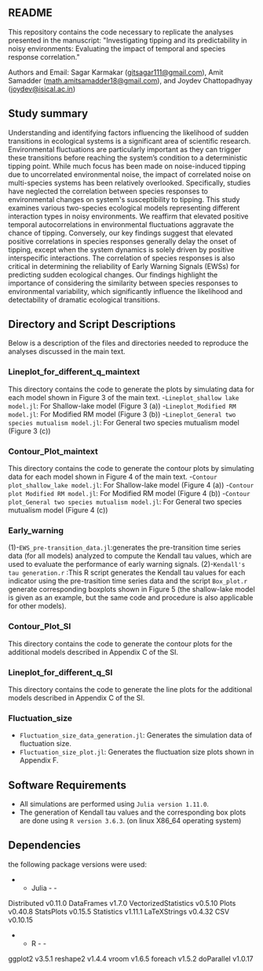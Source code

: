 ## README
 This repository contains the code necessary to replicate the analyses presented in the manuscript:
 "Investigating tipping and its predictability in noisy environments: Evaluating the impact of temporal and species response correlation."
 
 Authors and Email: Sagar Karmakar (gitsagar111@gmail.com), Amit Samadder (math.amitsamadder18@gmail.com), and Joydev Chattopadhyay
                    (joydev@isical.ac.in)


## Study summary
 Understanding and identifying factors influencing the likelihood of sudden transitions in ecological systems is a significant area of 
 scientific research. Environmental fluctuations are particularly important as they can trigger these transitions before reaching the 
 system’s condition to a deterministic tipping point. While much focus has been made on noise-induced tipping due to uncorrelated 
 environmental noise, the impact of correlated noise on multi-species systems has been relatively overlooked. Specifically, studies 
 have neglected the correlation between species responses to environmental changes on system's susceptibility to tipping. This study 
 examines various two-species ecological models representing different interaction types in noisy environments. We reaffirm that elevated
 positive temporal autocorrelations in environmental fluctuations aggravate the chance of tipping. Conversely, our key findings suggest
 that elevated positive correlations in species responses generally delay the onset of tipping, except when the system dynamics is solely driven by positive interspecific interactions. The correlation of species responses is also critical in determining the reliability of 
 Early Warning Signals (EWSs) for predicting sudden ecological changes. Our findings highlight the importance of considering the 
 similarity between species responses to environmental variability, which significantly influence the likelihood and detectability of 
 dramatic ecological transitions.


## Directory and Script Descriptions
 Below is a description of the files and directories needed to reproduce the analyses discussed in the main text.


### Lineplot_for_different_q_maintext
 This directory contains the code to generate the plots by simulating data for each model shown in Figure 3 of the main text.
 -`Lineplot_shallow lake model.jl`: For Shallow-lake model (Figure 3 (a))
 -`Lineplot_Modified RM model.jl`: For Modified RM model (Figure 3 (b))
 -`Lineplot_General two species mutualism model.jl`: For General two species mutualism model (Figure 3 (c))

### Contour_Plot_maintext
 This directory contains the code to generate the contour plots by simulating data for each model shown in Figure 4 of the main text.
 -`Contour plot_shallow_lake model.jl`: For Shallow-lake model (Figure 4 (a))
 -`Contour plot Modified RM model.jl`: For Modified RM model (Figure 4 (b))
 -`Contour plot_General two species mutualism model.jl`: For General two species mutualism model (Figure 4 (c))


### Early_warning
 (1)-`EWS_pre-transition_data.jl`:generates the pre-transition time series data (for all models) analyzed to compute the Kendall tau values, which are used to evaluate the performance of early warning signals.
 (2)-`Kendall's tau generation.r` :This R script generates the Kendall tau values for each indicator using the pre-trasition time series
 data and the script `Box_plot.r` generate corresponding boxplots shown in Figure 5 (the shallow-lake model is given as an example, but the same code and procedure is also applicable for other models).

### Contour_Plot_SI
 This directory contains the code to generate the contour plots for the additional models described in Appendix C of the SI.
 
### Lineplot_for_different_q_SI
 This directory contains the code to generate the line plots for the additional models described in Appendix C of the SI.

### Fluctuation_size
 - `Fluctuation_size_data_generation.jl`: Generates the simulation data of fluctuation size.
 - `Fluctuation_size_plot.jl`: Generates the fluctuation size plots shown in Appendix F.


## Software Requirements
 - All simulations are performed using `Julia version 1.11.0`.
 - The generation of Kendall tau values and the corresponding box plots are done using `R version 3.6.3`.
 (on linux X86_64 operating system)
 



## Dependencies

 the following package versions were used:

 - - Julia - -

 Distributed v0.11.0 
 DataFrames v1.7.0
 VectorizedStatistics v0.5.10
 Plots v0.40.8
 StatsPlots v0.15.5
 Statistics v1.11.1
 LaTeXStrings v0.4.32
 CSV v0.10.15

 - - R - -

 ggplot2 v3.5.1
 reshape2 v1.4.4
 vroom v1.6.5
 foreach v1.5.2
 doParallel v1.0.17

